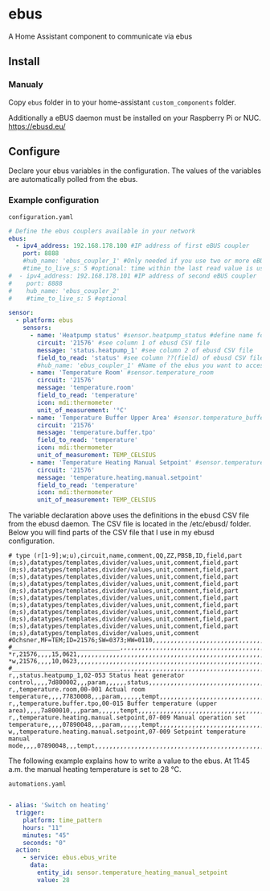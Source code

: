 # ebus
A Home Assistant component to communicate via ebus

## Install

### Manualy

Copy `ebus` folder in to your home-assistant `custom_components` folder.

Additionally a eBUS daemon must be installed on your Raspberry Pi or NUC.
https://ebusd.eu/

## Configure

Declare your ebus variables in the configuration. The values of the variables are automatically polled from the ebus.

### Example configuration
`configuration.yaml`
```yaml
# Define the ebus couplers available in your network
ebus:
  - ipv4_address: 192.168.178.100 #IP address of first eBUS coupler 
    port: 8888
    #hub_name: 'ebus_coupler_1' #Only needed if you use two or more eBUS couplers. Default name is 'ebusd'.
    #time_to_live_s: 5 #optional: time within the last read value is used before a new value is read from the bus. (default: 30 seconds)
#  - ipv4_address: 192.168.178.101 #IP address of second eBUS coupler
#    port: 8888
#    hub_name: 'ebus_coupler_2'
#    #time_to_live_s: 5 #optional

sensor:
  - platform: ebus
    sensors:
      - name: 'Heatpump status' #sensor.heatpump_status #define name for new sensor here
        circuit: '21576' #see column 1 of ebusd CSV file
        message: 'status.heatpump_1' #see column 2 of ebusd CSV file
        field_to_read: 'status' #see column ??(field) of ebusd CSV file and _templates.csv
        #hub_name: 'ebus_coupler_1' #Name of the ebus you want to access. Only needed if you use two or more eBUS couplers. Default name is 'ebusd'.
      - name: 'Temperature Room' #sensor.temperature_room
        circuit: '21576'
        message: 'temperature.room'
        field_to_read: 'temperature'
        icon: mdi:thermometer
        unit_of_measurement: '°C'
      - name: 'Temperature Buffer Upper Area' #sensor.temperature_buffer_upper_area
        circuit: '21576'
        message: 'temperature.buffer.tpo'
        field_to_read: 'temperature'
        icon: mdi:thermometer
        unit_of_measurement: TEMP_CELSIUS
      - name: 'Temperature Heating Manual Setpoint' #sensor.temperature_heating_manual_setpoint
        circuit: '21576'
        message: 'temperature.heating.manual.setpoint'
        field_to_read: 'temperature'
        icon: mdi:thermometer
        unit_of_measurement: TEMP_CELSIUS
```

The variable declaration above uses the definitions in the ebusd CSV file from the ebusd daemon. The CSV file is located in the /etc/ebusd/ folder. Below you will find parts of the CSV file that I use in my ebusd configuration.
```csv
# type (r[1-9];w;u),circuit,name,comment,QQ,ZZ,PBSB,ID,field,part (m;s),datatypes/templates,divider/values,unit,comment,field,part (m;s),datatypes/templates,divider/values,unit,comment,field,part (m;s),datatypes/templates,divider/values,unit,comment,field,part (m;s),datatypes/templates,divider/values,unit,comment,field,part (m;s),datatypes/templates,divider/values,unit,comment,field,part (m;s),datatypes/templates,divider/values,unit,comment,field,part (m;s),datatypes/templates,divider/values,unit,comment,field,part (m;s),datatypes/templates,divider/values,unit,comment,field,part (m;s),datatypes/templates,divider/values,unit,comment,field,part (m;s),datatypes/templates,divider/values,unit,comment,field,part (m;s),datatypes/templates,divider/values,unit,comment
#Ochsner,MF=TEM;ID=21576;SW=0373;HW=0110,,,,,,,,,,,,,,,,,,,,,,,,,,,,,,,,,,,,,,,,,,,,,,,,,,,,,,,,,,,,,,,,,,,,,,,,
#______________________________,,,,,,,,,,,,,,,,,,,,,,,,,,,,,,,,,,,,,,,,,,,,,,,,,,,,,,,,,,,,,,,,,,,,,,,,,
*r,21576,,,,15,0621,,,,,,,,,,,,,,,,,,,,,,,,,,,,,,,,,,,,,,,,,,,,,,,,,,,,,,,,,,,,,,,,,,,
*w,21576,,,,10,0623,,,,,,,,,,,,,,,,,,,,,,,,,,,,,,,,,,,,,,,,,,,,,,,,,,,,,,,,,,,,,,,,,,,
#______________________________,,,,,,,,,,,,,,,,,,,,,,,,,,,,,,,,,,,,,,,,,,,,,,,,,,,,,,,,,,,,,,,,,,,,,,,,,
r,,status.heatpump_1,02-053 Status heat generator control,,,,7d800002,,,param,,,,,,status,,,,,,,,,,,,,,,,,,,,,,,,,,,,,,,,,,,,,,,,,,,,,,,,,,,,,,,,,
r,,temperature.room,00-001 Actual room temperature,,,,77830008,,,param,,,,,,tempt,,,,,,,,,,,,,,,,,,,,,,,,,,,,,,,,,,,,,,,,,,,,,,,,,,,,,,,,,
r,,temperature.buffer.tpo,00-015 Buffer temperature (upper area),,,,7a800010,,,param,,,,,,tempt,,,,,,,,,,,,,,,,,,,,,,,,,,,,,,,,,,,,,,,,,,,,,,,,,,,,,,,,,
r,,temperature.heating.manual.setpoint,07-009 Manual operation set temperature,,,,07890048,,,param,,,,,,tempt,,,,,,,,,,,,,,,,,,,,,,,,,,,,,,,,,,,,,,,,,,,,,,,,,,,,,,,,,
w,,temperature.heating.manual.setpoint,07-009 Setpoint temperature manual mode,,,,07890048,,,tempt,,,,,,,,,,,,,,,,,,,,,,,,,,,,,,,,,,,,,,,,,,,,,,,,,,,,,,,,,,,,,,,
```

The following example explains how to write a value to the ebus. At 11:45 a.m. the manual heating temperature is set to 28 °C.

`automations.yaml`
```yaml

- alias: 'Switch on heating'
  trigger:
    platform: time_pattern
    hours: "11"
    minutes: "45"
    seconds: "0"
  action:
    - service: ebus.ebus_write
      data:
        entity_id: sensor.temperature_heating_manual_setpoint
        value: 28
